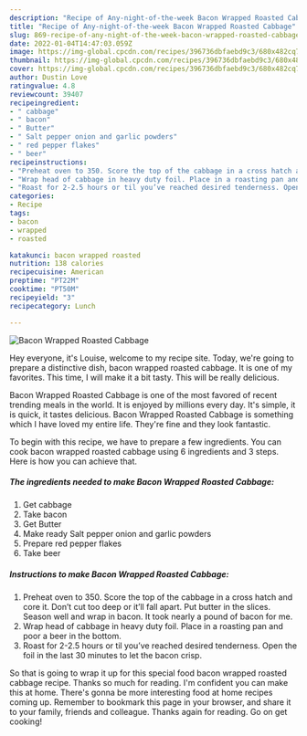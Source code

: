 ```yaml
---
description: "Recipe of Any-night-of-the-week Bacon Wrapped Roasted Cabbage"
title: "Recipe of Any-night-of-the-week Bacon Wrapped Roasted Cabbage"
slug: 869-recipe-of-any-night-of-the-week-bacon-wrapped-roasted-cabbage
date: 2022-01-04T14:47:03.059Z
image: https://img-global.cpcdn.com/recipes/396736dbfaebd9c3/680x482cq70/bacon-wrapped-roasted-cabbage-recipe-main-photo.jpg
thumbnail: https://img-global.cpcdn.com/recipes/396736dbfaebd9c3/680x482cq70/bacon-wrapped-roasted-cabbage-recipe-main-photo.jpg
cover: https://img-global.cpcdn.com/recipes/396736dbfaebd9c3/680x482cq70/bacon-wrapped-roasted-cabbage-recipe-main-photo.jpg
author: Dustin Love
ratingvalue: 4.8
reviewcount: 39407
recipeingredient:
- " cabbage"
- " bacon"
- " Butter"
- " Salt pepper onion and garlic powders"
- " red pepper flakes"
- " beer"
recipeinstructions:
- "Preheat oven to 350. Score the top of the cabbage in a cross hatch and core it. Don’t cut too deep or it’ll fall apart. Put butter in the slices. Season well and wrap in bacon. It took nearly a pound of bacon for me."
- "Wrap head of cabbage in heavy duty foil. Place in a roasting pan and poor a beer in the bottom."
- "Roast for 2-2.5 hours or til you’ve reached desired tenderness. Open the foil in the last 30 minutes to let the bacon crisp."
categories:
- Recipe
tags:
- bacon
- wrapped
- roasted

katakunci: bacon wrapped roasted 
nutrition: 138 calories
recipecuisine: American
preptime: "PT22M"
cooktime: "PT50M"
recipeyield: "3"
recipecategory: Lunch

---
```



![Bacon Wrapped Roasted Cabbage](https://img-global.cpcdn.com/recipes/396736dbfaebd9c3/680x482cq70/bacon-wrapped-roasted-cabbage-recipe-main-photo.jpg)

Hey everyone, it's Louise, welcome to my recipe site. Today, we're going to prepare a distinctive dish, bacon wrapped roasted cabbage. It is one of my favorites. This time, I will make it a bit tasty. This will be really delicious.



Bacon Wrapped Roasted Cabbage is one of the most favored of recent trending meals in the world. It is enjoyed by millions every day. It's simple, it is quick, it tastes delicious. Bacon Wrapped Roasted Cabbage is something which I have loved my entire life. They're fine and they look fantastic.


To begin with this recipe, we have to prepare a few ingredients. You can cook bacon wrapped roasted cabbage using 6 ingredients and 3 steps. Here is how you can achieve that.

<!--inarticleads1-->

##### The ingredients needed to make Bacon Wrapped Roasted Cabbage:

1. Get  cabbage
1. Take  bacon
1. Get  Butter
1. Make ready  Salt pepper onion and garlic powders
1. Prepare  red pepper flakes
1. Take  beer




<!--inarticleads2-->

##### Instructions to make Bacon Wrapped Roasted Cabbage:

1. Preheat oven to 350. Score the top of the cabbage in a cross hatch and core it. Don’t cut too deep or it’ll fall apart. Put butter in the slices. Season well and wrap in bacon. It took nearly a pound of bacon for me.
1. Wrap head of cabbage in heavy duty foil. Place in a roasting pan and poor a beer in the bottom.
1. Roast for 2-2.5 hours or til you’ve reached desired tenderness. Open the foil in the last 30 minutes to let the bacon crisp.




So that is going to wrap it up for this special food bacon wrapped roasted cabbage recipe. Thanks so much for reading. I'm confident you can make this at home. There's gonna be more interesting food at home recipes coming up. Remember to bookmark this page in your browser, and share it to your family, friends and colleague. Thanks again for reading. Go on get cooking!
